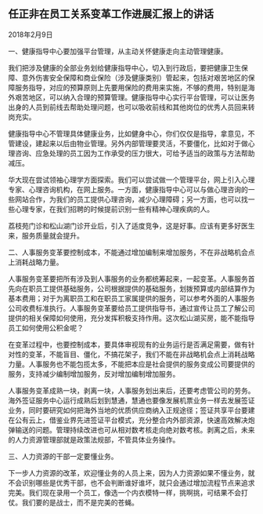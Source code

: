 ## 任正非在员工关系变革工作进展汇报上的讲话

2018年2月9日



一、健康指导中心要加强平台管理，从主动关怀健康走向主动管理健康。

我们把涉及健康的全部业务划给健康指导中心，切入到行政后，要把健康卫生保障、意外伤害安全保障和商业保险（涉及健康类别）管起来，包括对艰苦地区的保障服务指导，对应的预算原则上先要用保险的费用来实施，不够的费用，特别是海外艰苦地区，可以纳入合理的预算管理。健康指导中心实行平台管理，可以让医务出身的人员到前线去帮助处理问题，也可以吸收前线和其他岗位的优秀人员回来转岗充实。

健康指导中心不管理具体健康业务，比如健身中心，你们仅仅是指导，拿意见，不管建设，建起来以后由物业管理。另外内部管理要灵活，不要僵化，比如对于做心理咨询、应急处理的员工因为工作承受的压力很大，可给予适当的政策与方法帮助减压。

华大现在尝试领袖心理学方面探索。我们可以尝试做一个管理平台，网上引入心理专家、心理咨询机构，在网上服务。一方面，健康指导中心可以与做心理咨询的一些网站合作，为我们的员工提供心理咨询，减少心理障碍；另一方面，也可以找一些心理专家，在我们招聘的时候提前识别一些有精神心理疾病的人。

荔枝苑门诊和松山湖门诊开业后，引入了适度竞争，这是好事。应该有更多好医生来，服务质量就会提升。

二、人事服务变革要控制成本，不能通过增加编制来增加服务，不在非战略机会点上消耗战略力量。

人事服务变革要把所有涉及到人事服务的业务都统筹起来，一起变革。人事服务首先向在职员工提供基础服务，公司根据提供的基础服务，划拨预算或内部结算作为基本费用；对于为离职员工和在职员工家属提供的服务，可以参考外面的人事服务公司收费标准执行。人事服务变革要给员工提供指导书，通过宣传让员工了解公司提供的相关保障如何使用，充分发挥积极支持作用。这次松山湖买房，能不能指导员工如何使用公积金呢？

在变革过程中，也要控制成本，要具体审视现有的业务运行是否满足需要，做有针对性的变革，不能盲目、僵化，不搞花架子，我们不能在非战略机会点上消耗战略力量。人事服务也不能包揽太多，不能把本应是社会提供的服务变成公司要提供的服务，支持减少编制增加服务，反对增加编制增加服务。

人事服务变革成熟一块，剥离一块，人事服务划出来后，还要考虑管公司的劳务。海外签证服务中心运行成熟后划到慧通，慧通也要像发展机票业务一样去发展签证业务，同时要研究如何把海外当地的优质供应商纳入正规途径；签证共享平台要建在公有云上，借鉴业界先进签证平台模式，充分整合内外部资源，快速高效解决炮弹输送的问题。管理持续改进也可从相对数考核走向绝对数考核。剥离之后，未来的人力资源管理部就是政策法规部，不管具体业务操作。

三、人力资源的干部一定要懂业务。

下一步人力资源的改革，欢迎懂业务的人员上来，因为人力资源如果不懂业务，就不会识别哪些是优秀干部，也不会判断谁好谁坏，就只会通过增加流程节点来追求完美。我们现在录用一个员工，像选一个内衣模特一样，挑啊挑，可结果不会打仗。我们要的是战士，而不是完美的苍蝇。
